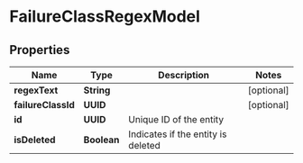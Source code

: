 

# FailureClassRegexModel


## Properties

| Name | Type | Description | Notes |
|------------ | ------------- | ------------- | -------------|
|**regexText** | **String** |  |  [optional] |
|**failureClassId** | **UUID** |  |  [optional] |
|**id** | **UUID** | Unique ID of the entity |  |
|**isDeleted** | **Boolean** | Indicates if the entity is deleted |  |



